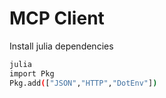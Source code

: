 # MCP Client

Install julia dependencies

```sh
julia
import Pkg
Pkg.add(["JSON","HTTP","DotEnv"])
```
